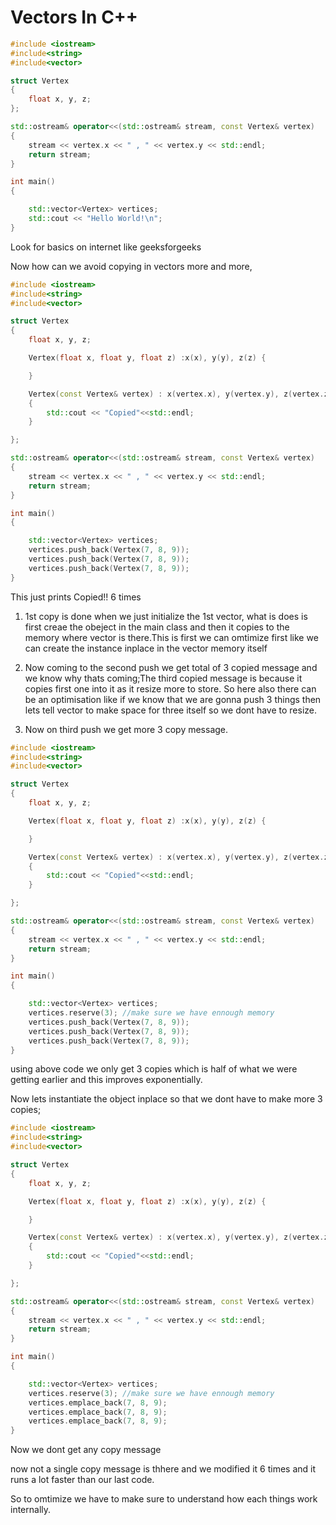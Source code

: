 # Vectors In C++

```c++
#include <iostream>
#include<string>
#include<vector>

struct Vertex
{
    float x, y, z;
};

std::ostream& operator<<(std::ostream& stream, const Vertex& vertex)
{
    stream << vertex.x << " , " << vertex.y << std::endl;
    return stream;
}

int main()
{

    std::vector<Vertex> vertices;
    std::cout << "Hello World!\n";
}
```

Look for basics on internet like geeksforgeeks

Now how can we avoid copying in vectors more and more,

```c++
#include <iostream>
#include<string>
#include<vector>

struct Vertex
{
    float x, y, z;

    Vertex(float x, float y, float z) :x(x), y(y), z(z) {

    }

    Vertex(const Vertex& vertex) : x(vertex.x), y(vertex.y), z(vertex.z)
    {
        std::cout << "Copied"<<std::endl;
    }

};

std::ostream& operator<<(std::ostream& stream, const Vertex& vertex)
{
    stream << vertex.x << " , " << vertex.y << std::endl;
    return stream;
}

int main()
{

    std::vector<Vertex> vertices;
    vertices.push_back(Vertex(7, 8, 9));
    vertices.push_back(Vertex(7, 8, 9));
    vertices.push_back(Vertex(7, 8, 9));
}
```

This just prints Copied!! 6 times

1. 1st copy is done when we just initialize the 1st vector, what is does is first creae the obeject in the main class and then it copies to the memory where vector is there.This is first we can omtimize first like we can create the instance inplace in the vector memory itself

2. Now coming to the second push we get total of 3 copied message and we know why thats coming;The third copied message is because it copies first one into it as it resize more to store. So here also there can be an optimisation like if we know that we are gonna push 3 things then lets tell vector to make space for three itself so we dont have to resize.

3. Now on third push we get more 3 copy message.

```c++
#include <iostream>
#include<string>
#include<vector>

struct Vertex
{
    float x, y, z;

    Vertex(float x, float y, float z) :x(x), y(y), z(z) {

    }

    Vertex(const Vertex& vertex) : x(vertex.x), y(vertex.y), z(vertex.z)
    {
        std::cout << "Copied"<<std::endl;
    }

};

std::ostream& operator<<(std::ostream& stream, const Vertex& vertex)
{
    stream << vertex.x << " , " << vertex.y << std::endl;
    return stream;
}

int main()
{

    std::vector<Vertex> vertices;
    vertices.reserve(3); //make sure we have ennough memory
    vertices.push_back(Vertex(7, 8, 9));
    vertices.push_back(Vertex(7, 8, 9));
    vertices.push_back(Vertex(7, 8, 9));
}
```

using above code we only get 3 copies which is half of what we were getting earlier and this improves exponentially.

Now lets instantiate the object inplace so that we dont have to make more 3 copies;

```c++
#include <iostream>
#include<string>
#include<vector>

struct Vertex
{
    float x, y, z;

    Vertex(float x, float y, float z) :x(x), y(y), z(z) {

    }

    Vertex(const Vertex& vertex) : x(vertex.x), y(vertex.y), z(vertex.z)
    {
        std::cout << "Copied"<<std::endl;
    }

};

std::ostream& operator<<(std::ostream& stream, const Vertex& vertex)
{
    stream << vertex.x << " , " << vertex.y << std::endl;
    return stream;
}

int main()
{

    std::vector<Vertex> vertices;
    vertices.reserve(3); //make sure we have ennough memory
    vertices.emplace_back(7, 8, 9);
    vertices.emplace_back(7, 8, 9);
    vertices.emplace_back(7, 8, 9);
}
```

Now we dont get any copy message

now not a single copy message is thhere and we modified it 6 times and it runs a lot faster than our last code.

So to omtimize we have to make sure to understand how each things work internally.
